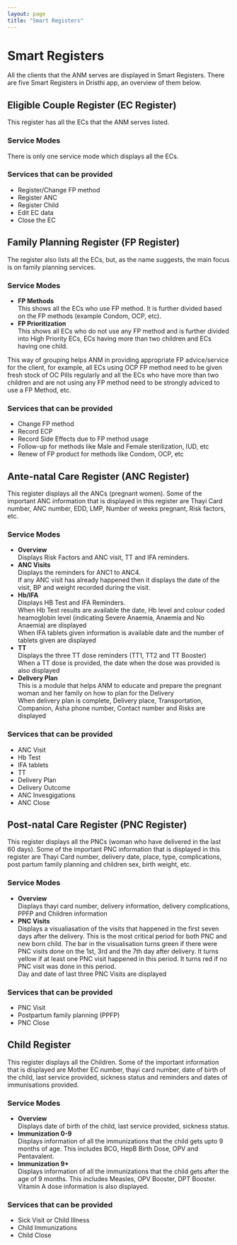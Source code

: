 ```yaml
---
layout: page
title: "Smart Registers"
---
```


# Smart Registers

All the clients that the ANM serves are displayed in Smart Registers. There are five Smart Registers in Dristhi app, an overview of them below.

## Eligible Couple Register (EC Register)

This register has all the ECs that the ANM serves listed.

### Service Modes
There is only one service mode which displays all the ECs.

### Services that can be provided
* Register/Change FP method
* Register ANC
* Register Child
* Edit EC data
* Close the EC

## Family Planning Register (FP Register)

The register also lists all the ECs, but, as the name suggests, the main focus is on family planning services.

### Service Modes

* **FP Methods**  
	This shows all the ECs who use FP method. It is further divided based on the FP methods (example Condom, OCP, etc).  
* **FP Prioritization**  
	This shows all ECs who do not use any FP method and is further divided into High Priority ECs, ECs having more than two children and ECs having one child.  

This way of grouping helps ANM in providing appropriate FP advice/service for the client, for example, all ECs using OCP FP method need to be given fresh stock of OC Pills regularly and all the ECs who have more than two children and are not using any FP method need to be strongly adviced to use a FP Method, etc.

### Services that can be provided
* Change FP method
* Record ECP
* Record Side Effects due to FP method usage
* Follow-up for methods like Male and Female sterilization, IUD, etc
* Renew of FP product for methods like Condom, OCP, etc

## Ante-natal Care Register (ANC Register)

This register displays all the ANCs (pregnant women). Some of the important ANC information that is displayed in this register are Thayi Card number, ANC number, EDD, LMP, Number of weeks pregnant, Risk factors, etc.

### Service Modes

* **Overview**  
	Displays Risk Factors and ANC visit, TT and IFA reminders.  
* **ANC Visits**  
	Displays the reminders for ANC1 to ANC4.  
	If any ANC visit has already happened then it displays the date of the visit, BP and weight recorded during the visit.     
* **Hb/IFA**  
	Displays HB Test and IFA Reminders.  
	When Hb Test results are available the date, Hb level and colour coded heamoglobin level (indicating Severe Anaemia, Anaemia and No Anaemia) are displayed  
	When IFA tablets given information is available date and the number of tablets given are displayed  
* **TT**  
	Displays the three TT dose reminders (TT1, TT2 and TT Booster)  
	When a TT dose is provided, the date when the dose was provided is also displayed  
* **Delivery Plan**  
	This is a module that helps ANM to educate and prepare the pregnant woman and her family on how to plan for the Delivery  
	When delivery plan is complete, Delivery place, Transportation, Companion, Asha phone number, Contact number and Risks are displayed  

### Services that can be provided

* ANC Visit
* Hb Test
* IFA tablets
* TT
* Delivery Plan
* Delivery Outcome
* ANC Invesgigations
* ANC Close

## Post-natal Care Register (PNC Register)

This register displays all the PNCs (woman who have delivered in the last 60 days). Some of the important PNC information that is displayed in this register are Thayi Card number, delivery date, place, type, complications, post partum family planning and children sex, birth weight, etc.

### Service Modes

* **Overview**  
	Displays thayi card number, delivery information, delivery complications, PPFP and Children information 
* **PNC Visits**  
	Displays a visualiasation of the visits that happened in the first seven days after the delivery. This is the most critical period for both PNC and new born child. The bar in the visualisation turns green if there were PNC visits done on the 1st, 3rd and the 7th day after delivery. It turns yellow if at least one PNC visit happened in this period. It turns red if no PNC visit was done in this period.  
	Day and date of last three PNC Visits are displayed

### Services that can be provided

* PNC Visit
* Postpartum family planning (PPFP)
* PNC Close

## Child Register

This register displays all the Children. Some of the important information that is displayed are Mother EC number, thayi card number, date of birth of the child, last service provided, sickness status and reminders and dates of immunisations provided.

### Service Modes

* **Overview**  
	Displays date of birth of the child, last service provided, sickness status.  
* **Immunization 0-9**  
	Displays information of all the immunizations that the child gets upto 9 months of age. This includes BCG, HepB Birth Dose, OPV and Pentavalent.  
* **Immunization 9+**  
	Displays information of all the immunizations that the child gets after the age of 9 months. This includes Measles, OPV Booster, DPT Booster. Vitamin A dose information is also displayed.  

### Services that can be provided

* Sick Visit or Child Illness
* Child Immunizations
* Child Close